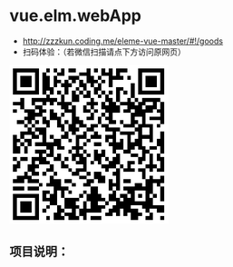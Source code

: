 # vue.elm.webApp

* http://zzzkun.coding.me/eleme-vue-master/#!/goods
* 扫码体验：（若微信扫描请点下方访问原网页）

 ![6](https://github.com/zzzkun/vue.elm.webApp/blob/master/1534317856.png)

项目说明：
--------
